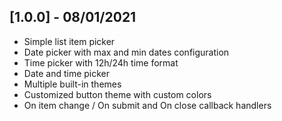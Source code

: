 ## [1.0.0] - 08/01/2021

* Simple list item picker
* Date picker with  max and min dates configuration
* Time picker with 12h/24h time format
* Date and time picker
* Multiple built-in themes
* Customized button theme with custom colors
* On item change / On submit and On close callback handlers
